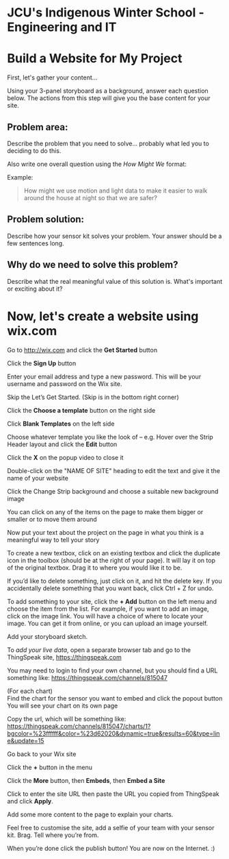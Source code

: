 # JCU's Indigenous Winter School - Engineering and IT

# Build a Website for My Project

First, let's gather your content...

Using your 3-panel storyboard as a background, answer each question below. The actions from this step will give you the base content for your site.

## Problem area:
Describe the problem that you need to solve... probably what led you to deciding to do this.

Also write one overall question using the _How Might We_ format:  

Example: 
> How might we use motion and light data to make it easier to walk around the house at night so that we are safer?

## Problem solution:
Describe how your sensor kit solves your problem. Your answer should be a few sentences long.

## Why do we need to solve this problem?
Describe what the real meaningful value of this solution is. What's important or exciting about it?


# Now, let's create a website using wix.com

Go to http://wix.com and click the **Get Started** button

Click the **Sign Up** button

Enter your email address and type a new password. This will be your username and password on the Wix site.

Skip the Let’s Get Started. (Skip is in the bottom right corner)

Click the **Choose a template** button on the right side

Click **Blank Templates** on the left side

Choose whatever template you like the look of – e.g. Hover over the Strip Header layout and click the **Edit** button

Click the **X** on the popup video to close it

Double-click on the "NAME OF SITE" heading to edit the text and give it the name of your website

Click the Change Strip background and choose a suitable new background image 

You can click on any of the items on the page to make them bigger or smaller or to move them around

Now put your text about the project on the page in what you think is a meaningful way to tell your story

To create a new textbox, click on an existing textbox and click the duplicate icon in the toolbox (should be at the right of your page). It will lay it on top of the original textbox. Drag it to where you would like it to be.

If you’d like to delete something, just click on it, and hit the delete key. If you accidentally delete something that you want back, click Ctrl + Z for undo.

To add something to your site, click the **+ Add** button on the left menu and choose the item from the list. For example, if you want to add an image, click on the image link. You will have a choice of where to locate your image. You can get it from online, or you can upload an image yourself. 

Add your storyboard sketch.

To _add your live data_, open a separate browser tab and go to the ThingSpeak site, https://thingspeak.com 

You may need to login to find your own channel, but you should find a URL something like: https://thingspeak.com/channels/815047

(For each chart)  
Find the chart for the sensor you want to embed and click the popout button
You will see your chart on its own page

Copy the url, which will be something like: https://thingspeak.com/channels/815047/charts/1?bgcolor=%23ffffff&color=%23d62020&dynamic=true&results=60&type=line&update=15

Go back to your Wix site

Click the **+** button in the menu

Click the **More** button, then **Embeds**, then **Embed a Site**

Click to enter the site URL then paste the URL you copied from ThingSpeak and click **Apply**.

Add some more content to the page to explain your charts. 

Feel free to customise the site, add a selfie of your team with your sensor kit. Brag. Tell where you’re from.

When you’re done click the publish button! You are now on the Internet. :)
